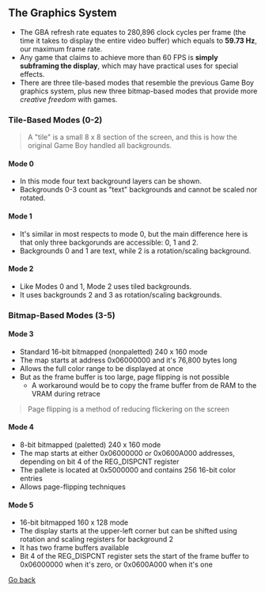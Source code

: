 ## The Graphics System

- The GBA refresh rate equates to 280,896 clock cycles per frame (the time it takes to display the entire video buffer) which equals to **59.73 Hz**, our maximum frame rate.
- Any game that claims to achieve more than 60 FPS is **simply subframing the display**, which may have practical uses for special effects.
- There are three tile-based modes that resemble the previous Game Boy graphics system, plus new three bitmap-based modes that provide more _creative freedom_ with games.

### Tile-Based Modes (0-2)

> A "tile" is a small 8 x 8 section of the screen, and this is how the original Game Boy handled all backgrounds.

#### Mode 0

- In this mode four text background layers can be shown.
- Backgrounds 0-3 count as "text" backgrounds and cannot be scaled nor rotated.

#### Mode 1

- It's similar in most respects to mode 0, but the main difference here is that only three backgorunds are accessible: 0, 1 and 2.
- Backgrounds 0 and 1 are text, while 2 is a rotation/scaling background.

#### Mode 2

- Like Modes 0 and 1, Mode 2 uses tiled backgrounds.
- It uses backgrounds 2 and 3 as rotation/scaling backgrounds.

### Bitmap-Based Modes (3-5)

#### Mode 3

- Standard 16-bit bitmapped (nonpaletted) 240 x 160 mode
- The map starts at address 0x06000000 and it's 76,800 bytes long
- Allows the full color range to be displayed at once
- But as the frame buffer is too large, page flipping is not possible
  - A workaround would be to copy the frame buffer from de RAM to the VRAM during retrace
> Page flipping is a method of reducing flickering on the screen

#### Mode 4

- 8-bit bitmapped (paletted) 240 x 160 mode
- The map starts at either 0x06000000 or 0x0600A000 addresses, depending on bit 4 of the REG_DISPCNT register
- The pallete is located at 0x5000000 and contains 256 16-bit color entries
- Allows page-flipping techniques

#### Mode 5

- 16-bit bitmapped 160 x 128 mode
- The display starts at the upper-left corner but can be shifted using rotation and scaling registers for background 2
- It has two frame buffers available
- Bit 4 of the REG_DISPCNT register sets the start of the frame buffer to 0x06000000 when it's zero, or 0x0600A000 when it's one

[Go back](https://goiabada.github.io/docs/sections/overview/index)
